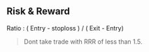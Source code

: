 ## Risk & Reward

 Ratio : ( Entry - stoploss ) / ( Exit - Entry)

> Dont take trade with RRR of less than 1.5.
